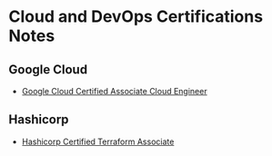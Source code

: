 # Cloud and DevOps Certifications Notes
## Google Cloud
- [Google Cloud Certified Associate Cloud Engineer](GCP/ACE)
## Hashicorp
- [Hashicorp Certified Terraform Associate](terraform-associate)